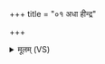 +++
title = "०१ अधा हीन्द्र"

+++
<details><summary>मूलम् (VS)</summary>

अधा॒ हीन्द्र॑ गिर्वण॒ उप॑ त्वा॒ कामा॑न्म॒हः स॑सृ॒ज्महे॑। उ॒देव॒ यन्त॑ उ॒दभिः॑ ॥
</details>